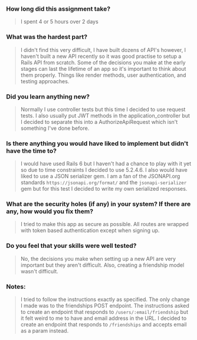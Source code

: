 ### How long did this assignment take?
> I spent 4 or 5 hours over 2 days

### What was the hardest part?
> I didn't find this very difficult, I have built dozens of API's however,
I haven't built a new API recently so it was good practise to setup a Rails
API from scratch. Some of the decisions you make at the early stages can last the lifetime of an app so it's important to think about them properly. Things like render methods, user authentication, and testing approaches.

### Did you learn anything new?
> Normally I use controller tests but this time I decided to use request tests.
I also usually put JWT methods in the application_controller but I decided to separate this into a AuthorizeApiRequest which isn't something I've done before.

### Is there anything you would have liked to implement but didn't have the time to?
> I would have used Rails 6 but I haven't had a chance to play with it yet so due to time constraints I decided to use 5.2.4.6. I also would have liked to use a JSON serializer gem. I am a fan of the JSONAPI.org standards `https://jsonapi.org/format/` and the `jsonapi-serializer` gem but for this test I decided to write my own serialized responses.

### What are the security holes (if any) in your system? If there are any, how would you fix them?
> I tried to make this app as secure as possible. All routes are wrapped with token based authentication except when signing up.

### Do you feel that your skills were well tested?
> No, the decisions you make when setting up a new API are very important but they aren't difficult.
Also, creating a friendship model wasn't difficult.

### Notes:
> I tried to follow the instructions exactly as specified. The only change I made was to the friendships POST endpoint.
The instructions asked to create an endpoint that responds to `/users/:email/friendship` but it felt weird to me to have and email address in the URL. I decided to create an endpoint that responds to `/friendships` and accepts email as a param instead.